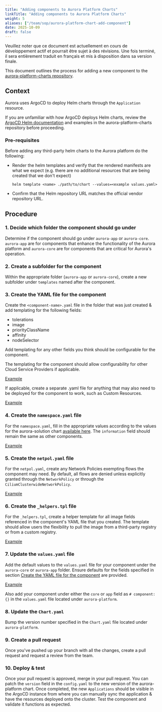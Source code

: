 ```yaml
---
title: "Adding components to Aurora Platform Charts"
linkTitle: "Adding components to Aurora Platform Charts"
weight: 5
aliases: ["/team/sop/aurora-platform-chart-add-component"]
date: 2025-10-09
draft: false
---
```


<gcds-alert alert-role="danger" container="full" heading="Avis de traduction" hide-close-btn="true" hide-role-icon="false" is-fixed="false" class="hydrated mb-400">
<gcds-text>Veuillez noter que ce document est actuellement en cours de développement actif et pourrait être sujet à des révisions. Une fois terminé, il sera entièrement traduit en français et mis à disposition dans sa version finale.</gcds-text>
</gcds-alert>

This document outlines the process for adding a new component to the [aurora-platform-charts repository](https://github.com/gccloudone-aurora/aurora-platform-charts).

## Context

Aurora uses ArgoCD to deploy Helm charts through the `Application` resource.  

If you are unfamiliar with how ArgoCD deploys Helm charts, review the [ArgoCD Helm documentation](https://argo-cd.readthedocs.io/en/stable/user-guide/helm/) and examples in the aurora-platform-charts repository before proceeding.

### Pre-requisites

Before adding any third-party helm charts to the Aurora platform do the following:

- Render the helm templates and verify that the rendered manifests are what we expect (e.g. there are no additional resources that are being created that we don't expect)

   `helm template <name> ./path/to/chart --values=<example values.yaml>`
- Confirm that the Helm repository URL matches the official vendor repository URL.

## Procedure

### 1. Decide which folder the component should go under

Determine if the component should go under `aurora-app` or `aurora-core`. `aurora-app` are for components that enhance the functionality of the Aurora platform and `aurora-core` are for components that are critical for Aurora's operation.

### 2. Create a subfolder for the component

Within the appropriate folder (`aurora-app` or `aurora-core`), create a new subfolder under `templates` named after the component.

### 3. Create the YAML file for the component

Create the `<component-name>.yaml` file in the folder that was just created & add templating for the following fields:

- tolerations
- image
- priorityClassName
- affinity
- nodeSelector

Add templating for any other fields you think should be configurable for the component.

The templating for the component should allow configurability for other Cloud Service Providers if applicable.

[Example](https://github.com/gccloudone-aurora/aurora-platform-charts/blob/main/stable/aurora-platform/charts/aurora-core/templates/cert-manager/cert-manager.yaml)

If applicable, create a separate .yaml file for anything that may also need to be deployed for the component to work, such as Custom Resources.

[Example](https://github.com/gccloudone-aurora/aurora-platform-charts/blob/main/stable/aurora-platform/charts/aurora-core/templates/cert-manager/issuers.yaml)

### 4. Create the `namespace.yaml` file

For the `namespace.yaml`, fill in the appropriate values according to the values for the aurora-solution chart [available here](https://github.com/gccloudone-aurora/aurora-platform-charts/blob/main/stable/aurora-solution/values.yaml). The `information` field should remain the same as other components.

[Example](https://github.com/gccloudone-aurora/aurora-platform-charts/blob/main/stable/aurora-platform/charts/aurora-app/templates/argo-workflow/namespace.yaml)

### 5. Create the `netpol.yaml` file

For the `netpol.yaml`, create any Network Policies exempting flows the component may need. By default, all flows are denied unless explicitly granted through the `NetworkPolicy` or through the `CiliumClusterwideNetworkPolicy`.

[Example](https://github.com/gccloudone-aurora/aurora-platform-charts/blob/main/stable/aurora-platform/charts/aurora-core/templates/falco/netpol.yaml)

### 6. Create the `_helpers.tpl` file

For the `_helpers.tpl`, create a helper template for all image fields referenced in the component's YAML file that you created. The template should allow users the flexibility to pull the image from a third-party registry or from a custom registry.

[Example](https://github.com/gccloudone-aurora/aurora-platform-charts/blob/main/stable/aurora-platform/charts/aurora-app/templates/argo-workflow/_helpers.tpl)

### 7. Update the `values.yaml` file

Add the default values to the `values.yaml` file for your component under the `aurora-core` or `aurora-app` folder. Ensure defaults for the fields specified in section [Create the YAML file for the component](#3-create-the-yaml-file-for-the-component) are provided.

[Example](https://github.com/gccloudone-aurora/aurora-platform-charts/blob/main/stable/aurora-platform/charts/aurora-core/values.yaml#L342)

Also add your component under either the `core` or `app` field as `# component: {}` in the `values.yaml` file located under `aurora-platform`.

### 8. Update the `Chart.yaml`

Bump the version number specified in the `Chart.yaml` file located under `aurora-platform`.

### 9. Create a pull request

Once you've pushed up your branch with all the changes, create a pull request and request a review from the team.

### 10. Deploy & test

Once your pull request is approved, merge in your pull request. You can patch the `version` field in the `config.yaml` to the new version of the aurora-platform chart. Once completed, the new `Applications` should be visible in the ArgoCD instance from where you can manually sync the application & have the resources deployed onto the cluster. Test the component and validate it functions as expected.
